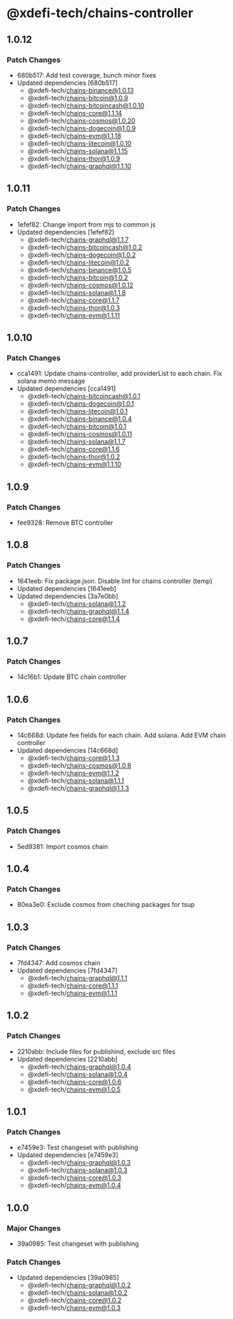 # @xdefi-tech/chains-controller

## 1.0.12

### Patch Changes

- 680b517: Add test coverage, bunch minor fixes
- Updated dependencies [680b517]
  - @xdefi-tech/chains-binance@1.0.13
  - @xdefi-tech/chains-bitcoin@1.0.9
  - @xdefi-tech/chains-bitcoincash@1.0.10
  - @xdefi-tech/chains-core@1.1.14
  - @xdefi-tech/chains-cosmos@1.0.20
  - @xdefi-tech/chains-dogecoin@1.0.9
  - @xdefi-tech/chains-evm@1.1.18
  - @xdefi-tech/chains-litecoin@1.0.10
  - @xdefi-tech/chains-solana@1.1.15
  - @xdefi-tech/chains-thor@1.0.9
  - @xdefi-tech/chains-graphql@1.1.10

## 1.0.11

### Patch Changes

- 1efef82: Change import from mjs to common js
- Updated dependencies [1efef82]
  - @xdefi-tech/chains-graphql@1.1.7
  - @xdefi-tech/chains-bitcoincash@1.0.2
  - @xdefi-tech/chains-dogecoin@1.0.2
  - @xdefi-tech/chains-litecoin@1.0.2
  - @xdefi-tech/chains-binance@1.0.5
  - @xdefi-tech/chains-bitcoin@1.0.2
  - @xdefi-tech/chains-cosmos@1.0.12
  - @xdefi-tech/chains-solana@1.1.8
  - @xdefi-tech/chains-core@1.1.7
  - @xdefi-tech/chains-thor@1.0.3
  - @xdefi-tech/chains-evm@1.1.11

## 1.0.10

### Patch Changes

- cca1491: Update chains-controller, add providerList to each chain. Fix solana memo message
- Updated dependencies [cca1491]
  - @xdefi-tech/chains-bitcoincash@1.0.1
  - @xdefi-tech/chains-dogecoin@1.0.1
  - @xdefi-tech/chains-litecoin@1.0.1
  - @xdefi-tech/chains-binance@1.0.4
  - @xdefi-tech/chains-bitcoin@1.0.1
  - @xdefi-tech/chains-cosmos@1.0.11
  - @xdefi-tech/chains-solana@1.1.7
  - @xdefi-tech/chains-core@1.1.6
  - @xdefi-tech/chains-thor@1.0.2
  - @xdefi-tech/chains-evm@1.1.10

## 1.0.9

### Patch Changes

- fee9328: Remove BTC controller

## 1.0.8

### Patch Changes

- 1641eeb: Fix package.json. Disable lint for chains controller (temp)
- Updated dependencies [1641eeb]
- Updated dependencies [3a7e0bb]
  - @xdefi-tech/chains-solana@1.1.2
  - @xdefi-tech/chains-graphql@1.1.4
  - @xdefi-tech/chains-core@1.1.4

## 1.0.7

### Patch Changes

- 14c16b1: Update BTC chain controller

## 1.0.6

### Patch Changes

- 14c668d: Update fee fields for each chain. Add solana. Add EVM chain controller
- Updated dependencies [14c668d]
  - @xdefi-tech/chains-core@1.1.3
  - @xdefi-tech/chains-cosmos@1.0.8
  - @xdefi-tech/chains-evm@1.1.2
  - @xdefi-tech/chains-solana@1.1.1
  - @xdefi-tech/chains-graphql@1.1.3

## 1.0.5

### Patch Changes

- 5ed9381: Import cosmos chain

## 1.0.4

### Patch Changes

- 80ea3e0: Exclude cosmos from cheching packages for tsup

## 1.0.3

### Patch Changes

- 7fd4347: Add cosmos chain
- Updated dependencies [7fd4347]
  - @xdefi-tech/chains-graphql@1.1.1
  - @xdefi-tech/chains-core@1.1.1
  - @xdefi-tech/chains-evm@1.1.1

## 1.0.2

### Patch Changes

- 2210abb: Include files for publishind, exclude src files
- Updated dependencies [2210abb]
  - @xdefi-tech/chains-graphql@1.0.4
  - @xdefi-tech/chains-solana@1.0.4
  - @xdefi-tech/chains-core@1.0.6
  - @xdefi-tech/chains-evm@1.0.5

## 1.0.1

### Patch Changes

- e7459e3: Test changeset with publishing
- Updated dependencies [e7459e3]
  - @xdefi-tech/chains-graphql@1.0.3
  - @xdefi-tech/chains-solana@1.0.3
  - @xdefi-tech/chains-core@1.0.3
  - @xdefi-tech/chains-evm@1.0.4

## 1.0.0

### Major Changes

- 39a0985: Test changeset with publishing

### Patch Changes

- Updated dependencies [39a0985]
  - @xdefi-tech/chains-graphql@1.0.2
  - @xdefi-tech/chains-solana@1.0.2
  - @xdefi-tech/chains-core@1.0.2
  - @xdefi-tech/chains-evm@1.0.3
